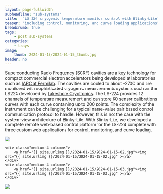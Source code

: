 ```yaml
---
layout: page-fullwidth
subheadline: "sub-systems"
title:  "LS 224 cryogenic temperature monitor control with Blinky-Lite"
teaser: "including control, monitoring, and curve loading applications"
breadcrumb: true
tags:
    - post sub-systems
categories:
    - trays
image:
    thumb: 2024-01-15/2024-01-15_thumb.jpg
header: no
---
```

Superconducting Radio Frequency (SCRF) cavities are a key technology for compact commercial electron accelerators being developed at laboratories such as [IARC at Fermilab](https://iarc.fnal.gov/). The cavities are cooled to about -270C and are monitored with sophisticated cryogenic measurements systems such as the LS224 developed by [Lakeshore Cryotronics](https://www.lakeshore.com/). The LS-224 provides 12 channels of temperature measurement and can store 60 sensor calibrations curves with each curve containing up to 200 points. The complexity of the instrument can be challenging for a typical name-value pair based control communication protocol to handle. However, this is not the case with the  system-view architecture of Blinky-Lite. With Blinky-Lite, we developed a complete remote web-based control platform for the LS-224 complete with three custom web applications for control, monitoring, and curve loading.

<div class="row t30">
    <div class="medium-4 columns">
        <a href="{{ site.urlimg }}/2024-01-15/2024-01-15-01.jpg"><img src="{{ site.urlimg }}/2024-01-15/2024-01-15-01.jpg" ></a>
    </div>

    <div class="medium-4 columns">
        <a href="{{ site.urlimg }}/2024-01-15/2024-01-15-02.jpg"><img src="{{ site.urlimg }}/2024-01-15/2024-01-15-02.jpg" ></a>
    </div>
    <div class="medium-4 columns">
        <a href="{{ site.urlimg }}/2024-01-15/2024-01-15-03.jpg"><img src="{{ site.urlimg }}/2024-01-15/2024-01-15-03.jpg" ></a>
    </div>
</div>
<div class="row t30">
    <div class="medium-12 columns">
        <a href="{{ site.urlimg }}/2024-01-15/2024-01-15-04.png"><img src="{{ site.urlimg }}/2024-01-15/2024-01-15-04.png" ></a>
    </div>
</div>

